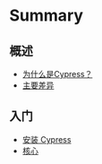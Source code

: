 # Summary

## 概述

* [为什么是Cypress？](./guides/why-cypress.md)
* [主要差异](./guides/key-diff.md)

## 入门

* [安装 Cypress](./guides/install-cypress.md)
* [核心](he-xin.md)

